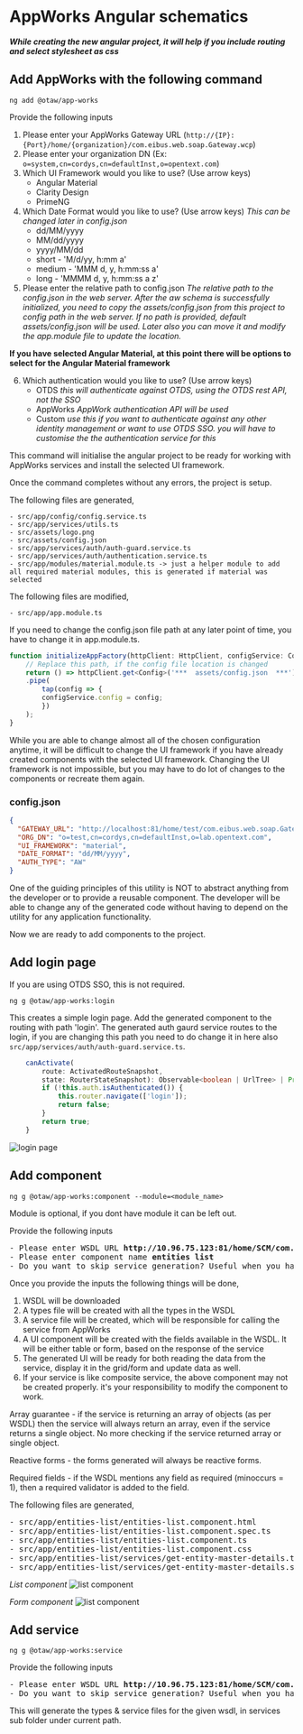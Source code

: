 # AppWorks Angular schematics 
***While creating the new angular project, it will help if you include routing and select stylesheet as css***
## Add AppWorks with the following command
`ng add @otaw/app-works`

Provide the following inputs
1. Please enter your AppWorks Gateway URL (`http://{IP}:{Port}/home/{organization}/com.eibus.web.soap.Gateway.wcp`)
2. Please enter your organization DN (Ex: `o=system,cn=cordys,cn=defaultInst,o=opentext.com`)
3. Which UI Framework would you like to use? (Use arrow keys)
    - Angular Material 
    - Clarity Design 
    - PrimeNG
4. Which Date Format would you like to use? (Use arrow keys) *This can be changed later in config.json*
    - dd/MM/yyyy 
    - MM/dd/yyyy 
    - yyyy/MM/dd 
    - short - 'M/d/yy, h:mm a' 
    - medium - 'MMM d, y, h:mm:ss a' 
    - long - 'MMMM d, y, h:mm:ss a z'
5. Please enter the relative path to config.json *The relative path to the config.json in the web server. After the aw schema is successfully initialized, you need to copy the assets/config.json from this project to config path in the web server. If no path is provided, default assets/config.json will be used. Later also you can move it and modify the app.module file to update the location.*

**If you have selected Angular Material, at this point there will be options to select for the Angular Material framework**

6. Which authentication would you like to use? (Use arrow keys)
    - OTDS *this will authenticate against OTDS, using the OTDS rest API, not the SSO*
    - AppWorks *AppWork authentication API will be used*
    - Custom *use this if you want to authenticate against any other identity management or want to use OTDS SSO. you will have to customise the the authentication service for this*

This command will initialise the angular project to be ready for working with AppWorks services and install the selected UI framework.

Once the command completes without any errors, the project is setup.

The following files are generated,
```
- src/app/config/config.service.ts
- src/app/services/utils.ts
- src/assets/logo.png
- src/assets/config.json
- src/app/services/auth/auth-guard.service.ts
- src/app/services/auth/authentication.service.ts
- src/app/modules/material.module.ts -> just a helper module to add all required material modules, this is generated if material was selected
```
The following files are modified,
```
- src/app/app.module.ts
```
If you need to change the config.json file path at any later point of time, you have to change it in app.module.ts.

```typescript
function initializeAppFactory(httpClient: HttpClient, configService: ConfigService): () => Observable<any> {
    // Replace this path, if the config file location is changed
    return () => httpClient.get<Config>('***  assets/config.json  ***')
    .pipe(
        tap(config => { 
        configService.config = config;
        })
    );
}
```
While you are able to change almost all of the chosen configuration anytime, it will be difficult to change the UI framework if you have already created components with the selected UI framework. Changing the UI framework is not impossible, but you may have to do lot of changes to the components or recreate them again. 

### config.json
```json
{
  "GATEWAY_URL": "http://localhost:81/home/test/com.eibus.web.soap.Gateway.wcp",
  "ORG_DN": "o=test,cn=cordys,cn=defaultInst,o=lab.opentext.com",
  "UI_FRAMEWORK": "material",
  "DATE_FORMAT": "dd/MM/yyyy",
  "AUTH_TYPE": "AW"
}
```

One of the guiding principles of this utility is NOT to abstract anything from the developer or to provide a reusable component. The developer will be able to change any of the generated code without having to depend on the utility for any application functionality. 

Now we are ready to add components to the project.

## Add login page
If you are using OTDS SSO, this is not required.

`ng g @otaw/app-works:login`

This creates a simple login page. Add the generated component to the routing with path 'login'. The generated auth gaurd service routes to the login, if you are changing this path you need to do change it in here also `src/app/services/auth/auth-guard.service.ts`.

```typescript
    canActivate(
        route: ActivatedRouteSnapshot,
        state: RouterStateSnapshot): Observable<boolean | UrlTree> | Promise<boolean | UrlTree> | boolean | UrlTree {
        if (!this.auth.isAuthenticated()) {
            this.router.navigate(['login']);
            return false;
        }
        return true;
    }
```
![login page](./src/screenshots/login.png)

## Add component
`ng g @otaw/app-works:component --module=<module_name>`

Module is optional, if you dont have module it can be left out.

Provide the following inputs
<pre>
- Please enter WSDL URL <b>http://10.96.75.123:81/home/SCM/com.eibus.web.tools.wsdl.WSDLGateway.wcp?service=http%3A%2F%2Fschemas.cordys.com%2Fsalesorderdatabasemetadata%2FGetEntityMasterDetails&organization=o%3DSCM%2Ccn%3Dcordys%2Ccn%3DdefaultInst%2Co%3Dlab.opentext.com&methodset=cn%3DMethodSet_SO_Transaction.MethodSet_SO_Transaction_WSI%2Ccn%3Dmethod%20sets%2Co%3DSCM%2Ccn%3Dcordys%2Ccn%3DdefaultInst%2Co%3Dlab.opentext.com</b>
- Please enter component name <b>entities list</b>
- Do you want to skip service generation? Useful when you have already created service and the service signature has changed. <b>No</b>
</pre>

Once you provide the inputs the following things will be done,
1. WSDL will be downloaded
2. A types file will be created with all the types in the WSDL
3. A service file will be created, which will be responsible for calling the service from AppWorks
4. A UI component will be created with the fields available in the WSDL. It will be either table or form, based on the response of the service
5. The generated UI will be ready for both reading the data from the service, display it in the grid/form and update data as well.
6. If your service is like composite service, the above component may not be created properly. it's your responsibility to modify the component to work.

Array guarantee - if the service is returning an array of objects (as per WSDL) then the service will always return an array, even if the service returns a single object. No more checking if the service returned array or single object.

Reactive forms - the forms generated will always be reactive forms.

Required fields - if the WSDL mentions any field as required (minoccurs = 1), then a required validator is added to the field.

The following files are generated,
<pre>
- src/app/entities-list/entities-list.component.html
- src/app/entities-list/entities-list.component.spec.ts
- src/app/entities-list/entities-list.component.ts
- src/app/entities-list/entities-list.component.css
- src/app/entities-list/services/get-entity-master-details.types.ts
- src/app/entities-list/services/get-entity-master-details.service.ts
</pre>

*List component*
![list component](./src/screenshots/list%20component.png)

*Form component*
![list component](./src/screenshots/form%20component.png)

## Add service
`ng g @otaw/app-works:service`

Provide the following inputs
<pre>
- Please enter WSDL URL <b>http://10.96.75.123:81/home/SCM/com.eibus.web.tools.wsdl.WSDLGateway.wcp?service=http%3A%2F%2Fschemas.cordys.com%2Fsalesorderdatabasemetadata%2FGetEntityMasterDetails&organization=o%3DSCM%2Ccn%3Dcordys%2Ccn%3DdefaultInst%2Co%3Dlab.opentext.com&methodset=cn%3DMethodSet_SO_Transaction.MethodSet_SO_Transaction_WSI%2Ccn%3Dmethod%20sets%2Co%3DSCM%2Ccn%3Dcordys%2Ccn%3DdefaultInst%2Co%3Dlab.opentext.com</b>
- Do you want to skip service generation? Useful when you have already created service and the service signature has changed. <b>No</b>
</pre>

This will generate the types & service files for the given wsdl, in services sub folder under current path.